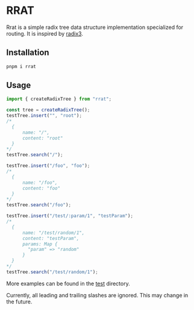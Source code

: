 # RRAT

Rrat is a simple radix tree data structure implementation specialized for routing. It is inspired by [radix3](https://github.com/unjs/radix3).

## Installation

```bash
pnpm i rrat
```

## Usage

```typescript
import { createRadixTree } from "rrat";

const tree = createRadixTree();
testTree.insert("", "root");
/*
  {
      name: "/",
      content: "root"
  }
*/
testTree.search("/");

testTree.insert("/foo", "foo");
/*
  {
      name: "/foo",
      content: "foo"
  }
*/
testTree.search("/foo");

testTree.insert("/test/:param/1", "testParam");
/*
  {
      name: "/test/random/1",
      content: "testParam",
      params: Map {
        "param" => "random"
      }
  }
*/
testTree.search("/test/random/1");
```

More examples can be found in the [test](./test) directory.

Currently, all leading and trailing slashes are ignored. This may change in the future.
